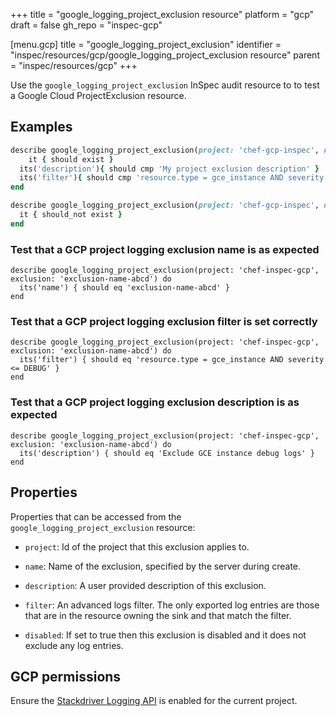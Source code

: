 +++
title = "google_logging_project_exclusion resource"
platform = "gcp"
draft = false
gh_repo = "inspec-gcp"

[menu.gcp]
title = "google_logging_project_exclusion"
identifier = "inspec/resources/gcp/google_logging_project_exclusion resource"
parent = "inspec/resources/gcp"
+++

Use the `google_logging_project_exclusion` InSpec audit resource to to test a Google Cloud ProjectExclusion resource.

## Examples

```ruby
describe google_logging_project_exclusion(project: 'chef-gcp-inspec', name: 'inspec-project-exclusion') do
	it { should exist }
  its('description'){ should cmp 'My project exclusion description' }
  its('filter'){ should cmp 'resource.type = gce_instance AND severity <= DEBUG' }
end

describe google_logging_project_exclusion(project: 'chef-gcp-inspec', name: 'nonexistent') do
  it { should_not exist }
end
```

### Test that a GCP project logging exclusion name is as expected

    describe google_logging_project_exclusion(project: 'chef-inspec-gcp',  exclusion: 'exclusion-name-abcd') do
      its('name') { should eq 'exclusion-name-abcd' }
    end

### Test that a GCP project logging exclusion filter is set correctly

    describe google_logging_project_exclusion(project: 'chef-inspec-gcp',  exclusion: 'exclusion-name-abcd') do
      its('filter') { should eq 'resource.type = gce_instance AND severity <= DEBUG' }
    end

### Test that a GCP project logging exclusion description is as expected

    describe google_logging_project_exclusion(project: 'chef-inspec-gcp',  exclusion: 'exclusion-name-abcd') do
      its('description') { should eq 'Exclude GCE instance debug logs' }
    end

## Properties

Properties that can be accessed from the `google_logging_project_exclusion` resource:


  * `project`: Id of the project that this exclusion applies to.

  * `name`: Name of the exclusion, specified by the server during create.

  * `description`: A user provided description of this exclusion.

  * `filter`: An advanced logs filter. The only exported log entries are those that are in the resource owning the sink and that match the filter.

  * `disabled`: If set to true then this exclusion is disabled and it does not exclude any log entries.


## GCP permissions

Ensure the [Stackdriver Logging API](https://console.cloud.google.com/apis/library/logging.googleapis.com/) is enabled for the current project.

